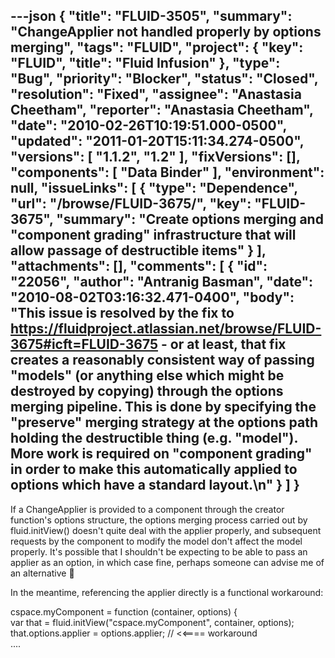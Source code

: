---json
{
  "title": "FLUID-3505",
  "summary": "ChangeApplier not handled properly by options merging",
  "tags": "FLUID",
  "project": {
    "key": "FLUID",
    "title": "Fluid Infusion"
  },
  "type": "Bug",
  "priority": "Blocker",
  "status": "Closed",
  "resolution": "Fixed",
  "assignee": "Anastasia Cheetham",
  "reporter": "Anastasia Cheetham",
  "date": "2010-02-26T10:19:51.000-0500",
  "updated": "2011-01-20T15:11:34.274-0500",
  "versions": [
    "1.1.2",
    "1.2"
  ],
  "fixVersions": [],
  "components": [
    "Data Binder"
  ],
  "environment": null,
  "issueLinks": [
    {
      "type": "Dependence",
      "url": "/browse/FLUID-3675/",
      "key": "FLUID-3675",
      "summary": "Create options merging and \"component grading\" infrastructure that will allow passage of destructible items"
    }
  ],
  "attachments": [],
  "comments": [
    {
      "id": "22056",
      "author": "Antranig Basman",
      "date": "2010-08-02T03:16:32.471-0400",
      "body": "This issue is resolved by the fix to <https://fluidproject.atlassian.net/browse/FLUID-3675#icft=FLUID-3675> - or at least, that fix creates a reasonably consistent way of passing \"models\" (or anything else which might be destroyed by copying) through the options merging pipeline. This is done by specifying the \"preserve\" merging strategy at the options path holding the destructible thing (e.g. \"model\"). More work is required on \"component grading\" in order to make this automatically applied to options which have a standard layout.\n"
    }
  ]
}
---
If a ChangeApplier is provided to a component through the creator function's options structure, the options merging process carried out by fluid.initView() doesn't quite deal with the applier properly, and subsequent requests by the component to modify the model don't affect the model properly. It's possible that I shouldn't be expecting to be able to pass an applier as an option, in which case fine, perhaps someone can advise me of an alternative 🙂

In the meantime, referencing the applier directly is a functional workaround:

cspace.myComponent = function (container, options) {\
var that = fluid.initView("cspace.myComponent", container, options);\
that.options.applier = options.applier;       //  <<==== workaround\
....

        